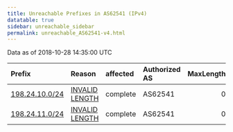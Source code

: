 ```yaml
---
title: Unreachable Prefixes in AS62541 (IPv4)
datatable: true
sidebar: unreachable_sidebar
permalink: unreachable_AS62541-v4.html
---
```


Data as of 2018-10-28 14:35:00 UTC


<div class="datatable-begin"></div>

| Prefix                                                 | Reason                                                                                                   | affected   | Authorized AS   |   MaxLength | Anchor                           |   unreachable /24s |
|:-------------------------------------------------------|:---------------------------------------------------------------------------------------------------------|:-----------|:----------------|------------:|:---------------------------------|-------------------:|
| [198.24.10.0/24](https://stat.ripe.net/198.24.10.0/24) | [INVALID LENGTH](https://rpki-validator.ripe.net/announcement-preview?asn=AS62541&prefix=198.24.10.0/24) | complete   | AS62541         |           0 | [ARIN](unreachable_ARIN-v4.html) |                  1 |
| [198.24.11.0/24](https://stat.ripe.net/198.24.11.0/24) | [INVALID LENGTH](https://rpki-validator.ripe.net/announcement-preview?asn=AS62541&prefix=198.24.11.0/24) | complete   | AS62541         |           0 | [ARIN](unreachable_ARIN-v4.html) |                  1 |

<div class="datatable-end"></div>